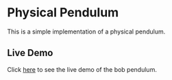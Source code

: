 # Physical Pendulum

This is a simple implementation of a physical pendulum.

## Live Demo

Click [here](https://physical-pendulum.netlify.app) to see the live demo of the bob pendulum.
